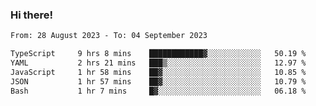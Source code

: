 ### Hi there!

<!--START_SECTION:waka-->

```txt
From: 28 August 2023 - To: 04 September 2023

TypeScript     9 hrs 8 mins    ████████████▓░░░░░░░░░░░░   50.19 %
YAML           2 hrs 21 mins   ███▒░░░░░░░░░░░░░░░░░░░░░   12.97 %
JavaScript     1 hr 58 mins    ██▓░░░░░░░░░░░░░░░░░░░░░░   10.85 %
JSON           1 hr 57 mins    ██▓░░░░░░░░░░░░░░░░░░░░░░   10.79 %
Bash           1 hr 7 mins     █▓░░░░░░░░░░░░░░░░░░░░░░░   06.18 %
```

<!--END_SECTION:waka-->
